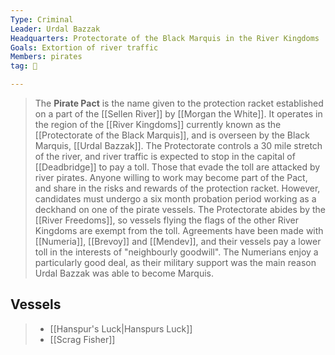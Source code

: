 ```yaml
---
Type: Criminal
Leader: Urdal Bazzak
Headquarters: Protectorate of the Black Marquis in the River Kingdoms
Goals: Extortion of river traffic
Members: pirates
tag: 👥

---
```


> The **Pirate Pact** is the name given to the protection racket established on a part of the [[Sellen River]] by [[Morgan the White]].
> It operates in the region of the [[River Kingdoms]] currently known as the [[Protectorate of the Black Marquis]], and is overseen by the Black Marquis, [[Urdal Bazzak]]. The Protectorate controls a 30 mile stretch of the river, and river traffic is expected to stop in the capital of [[Deadbridge]] to pay a toll. Those that evade the toll are attacked by river pirates.
> Anyone willing to work may become part of the Pact, and share in the risks and rewards of the protection racket. However, candidates must undergo a six month probation period working as a deckhand on one of the pirate vessels.
> The Protectorate abides by the [[River Freedoms]], so vessels flying the flags of the other River Kingdoms are exempt from the toll. Agreements have been made with [[Numeria]], [[Brevoy]] and [[Mendev]], and their vessels pay a lower toll in the interests of "neighbourly goodwill". The Numerians enjoy a particularly good deal, as their military support was the main reason Urdal Bazzak was able to become Marquis.


## Vessels

> - [[Hanspur's Luck|Hanspurs Luck]]
> - [[Scrag Fisher]]







